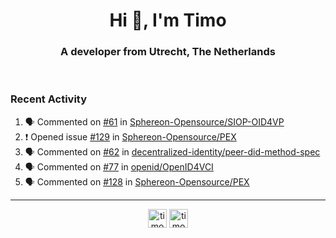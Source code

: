 <h1 align="center">Hi 👋, I'm Timo</h1>
<h3 align="center">A developer from Utrecht, The Netherlands</h3>
<br/>
<!-- https://github.com/rahuldkjain/github-profile-readme-generator --!>

<!--  <p align="left"><img src="https://github-readme-stats.vercel.app/api?username=timoglastra&show_icons=true&count_private=true&" alt="timoglastra" /></p> --!>

<!--
Github language stats
<p align="left"><img src="https://github-readme-stats.vercel.app/api/top-langs/?username=timoglastra&layout=compact" alt="timoglastra" /><p>
-->

<!-- Codestats language stats -->
<!-- <p align="left"><img src="https://codestats-readme.vercel.app/api/top-langs/?username=timoglastra&layout=compact&language_count=12" alt="timoglastra" /><p>    --!>
  
<h3>Recent Activity</h3>

<!--START_SECTION:activity-->
1. 🗣 Commented on [#61](https://github.com/Sphereon-Opensource/SIOP-OID4VP/pull/61#issuecomment-1742926497) in [Sphereon-Opensource/SIOP-OID4VP](https://github.com/Sphereon-Opensource/SIOP-OID4VP)
2. ❗ Opened issue [#129](https://github.com/Sphereon-Opensource/PEX/issues/129) in [Sphereon-Opensource/PEX](https://github.com/Sphereon-Opensource/PEX)
3. 🗣 Commented on [#62](https://github.com/decentralized-identity/peer-did-method-spec/pull/62#issuecomment-1741571130) in [decentralized-identity/peer-did-method-spec](https://github.com/decentralized-identity/peer-did-method-spec)
4. 🗣 Commented on [#77](https://github.com/openid/OpenID4VCI/issues/77#issuecomment-1741522613) in [openid/OpenID4VCI](https://github.com/openid/OpenID4VCI)
5. 🗣 Commented on [#128](https://github.com/Sphereon-Opensource/PEX/pull/128#issuecomment-1741491262) in [Sphereon-Opensource/PEX](https://github.com/Sphereon-Opensource/PEX)
<!--END_SECTION:activity-->

---

<p align="center">
<a href="https://twitter.com/timoglastra" target="blank"><img align="center" src="https://cdn.jsdelivr.net/npm/simple-icons@3.0.1/icons/twitter.svg" alt="timoglastra" height="30" width="30" /></a>
<a href="https://linkedin.com/in/timoglastra" target="blank"><img align="center" src="https://cdn.jsdelivr.net/npm/simple-icons@3.0.1/icons/linkedin.svg" alt="timoglastra" height="30" width="30" /></a>
</p>



